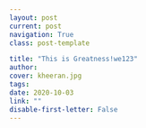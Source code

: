 ```yaml
---
layout: post
current: post
navigation: True
class: post-template

title: "This is Greatness!we123"
author: 
cover: kheeran.jpg
tags: 
date: 2020-10-03
link: ""
disable-first-letter: False
---
```

